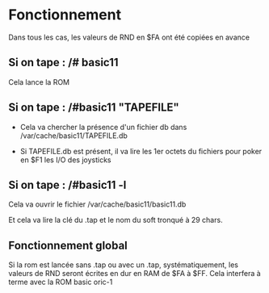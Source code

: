 # Fonctionnement

Dans tous les cas, les valeurs de RND en $FA ont été copiées en avance

## Si on tape : /# basic11

Cela lance la ROM

## Si on tape : /#basic11 "TAPEFILE"

* Cela va chercher la présence d'un fichier db dans /var/cache/basic11/TAPEFILE.db

* Si TAPEFILE.db est présent, il va lire les 1er octets du fichiers pour poker en $F1 les I/O des joysticks

## Si on tape : /#basic11 -l

Cela va ouvrir le fichier /var/cache/basic11/basic11.db

Et cela va lire la clé du .tap et le nom du soft tronqué à 29 chars.

## Fonctionnement global

Si la rom est lancée sans .tap ou avec un .tap, systématiquement, les valeurs de RND seront écrites en dur en RAM de $FA à $FF. Cela interfera à terme avec la ROM basic oric-1


